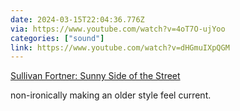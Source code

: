 ```yaml
---
date: 2024-03-15T22:04:36.776Z
via: https://www.youtube.com/watch?v=4oT7O-ujYoo
categories: ["sound"]
link: https://www.youtube.com/watch?v=dHGmuIXpQGM
---
```

[Sullivan Fortner: Sunny Side of the Street](https://www.youtube.com/watch?v=dHGmuIXpQGM)

non-ironically making an older style feel current.
